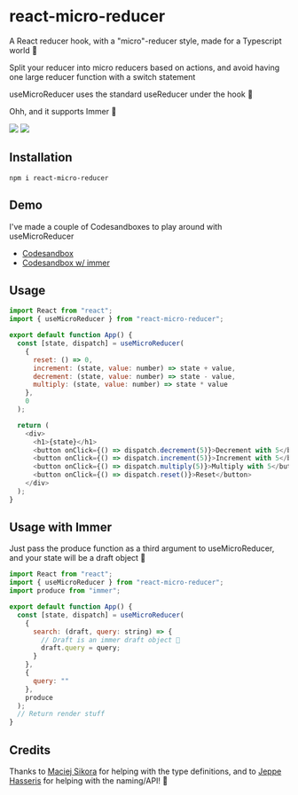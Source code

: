 # react-micro-reducer

A React reducer hook, with a "micro"-reducer style, made for a Typescript world 💙

Split your reducer into micro reducers based on actions, and avoid having one large reducer function with a switch statement

useMicroReducer uses the standard useReducer under the hook 🎉

Ohh, and it supports Immer 🎂


<p>
    <a href="https://bundlephobia.com/result?p=react-micro-reducer"><img src="https://badgen.net/bundlephobia/min/react-micro-reducer" /></a>
    <a href="https://bundlephobia.com/result?p=react-micro-reducer"><img src="https://badgen.net/bundlephobia/minzip/react-micro-reducer" /></a>
</p>

## Installation

```shell
npm i react-micro-reducer
```

## Demo

I've made a couple of Codesandboxes to play around with useMicroReducer

- [Codesandbox](https://codesandbox.io/s/friendly-swartz-5hyyt)
- [Codesandbox w/ immer](https://codesandbox.io/s/great-wind-5tfzk)

## Usage

```js
import React from "react";
import { useMicroReducer } from "react-micro-reducer";

export default function App() {
  const [state, dispatch] = useMicroReducer(
    {
      reset: () => 0,
      increment: (state, value: number) => state + value,
      decrement: (state, value: number) => state - value,
      multiply: (state, value: number) => state * value
    },
    0
  );

  return (
    <div>
      <h1>{state}</h1>
      <button onClick={() => dispatch.decrement(5)}>Decrement with 5</button>
      <button onClick={() => dispatch.increment(5)}>Increment with 5</button>
      <button onClick={() => dispatch.multiply(5)}>Multiply with 5</button>
      <button onClick={() => dispatch.reset()}>Reset</button>
    </div>
  );
}
```

## Usage with Immer

Just pass the produce function as a third argument to useMicroReducer, and your state will be a draft object 💪

```js
import React from "react";
import { useMicroReducer } from "react-micro-reducer";
import produce from "immer";

export default function App() {
  const [state, dispatch] = useMicroReducer(
    {
      search: (draft, query: string) => {
        // Draft is an immer draft object 🎉
        draft.query = query;
      }
    },
    {
      query: ""
    },
    produce
  );
  // Return render stuff
}
```

## Credits

Thanks to [Maciej Sikora](https://stackoverflow.com/a/59002901/1168927) for helping with the type definitions, and to [Jeppe Hasseris](https://github.com/cenobitedk) for helping with the naming/API! 🙌
